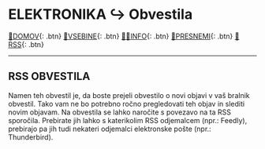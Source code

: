 # ELEKTRONIKA ↪ Obvestila
[🏡DOMOV](../index){: .btn}
[📝VSEBINE](../Vsebine/index.md){: .btn}
[👨‍🎓INFO](../info){: .btn}
[💾PRESNEMI](../Presnemi/index){: .btn}
[🔆 RSS](https://davidrihtarsic.github.io/Elektronika/Obvestila/rss_obvestila.xml){: .btn}

---

## RSS OBVESTILA

Namen teh obvestil je, da boste prejeli obvestilo o novi objavi v vaš bralnik obvestil. Tako vam ne bo potrebno ročno pregledovati teh objav in slediti novim objavam. Na obvestila se lahko naročite s povezavo na ta RSS sporočila. Prebirate jih lahko s katerikolim RSS odjemalcem (npr.: Feedly), prebirajo pa jih tudi nekateri odjemalci elektronske pošte (npr.: Thunderbird).
